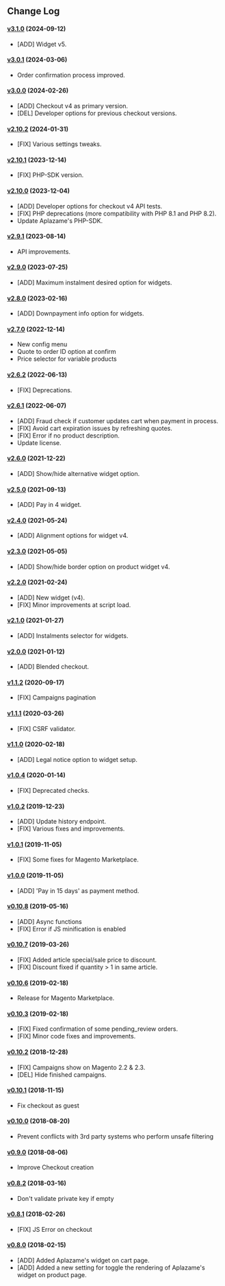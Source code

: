 ## Change Log

#### [v3.1.0](https://github.com/aplazame/magento2/tree/v3.1.0) (2024-09-12)

* [ADD] Widget v5.

#### [v3.0.1](https://github.com/aplazame/magento2/tree/v3.0.1) (2024-03-06)

* Order confirmation process improved.

#### [v3.0.0](https://github.com/aplazame/magento2/tree/v3.0.0) (2024-02-26)

* [ADD] Checkout v4 as primary version.
* [DEL] Developer options for previous checkout versions.

#### [v2.10.2](https://github.com/aplazame/magento2/tree/v2.10.2) (2024-01-31)

* [FIX] Various settings tweaks.

#### [v2.10.1](https://github.com/aplazame/magento2/tree/v2.10.1) (2023-12-14)

* [FIX] PHP-SDK version.

#### [v2.10.0](https://github.com/aplazame/magento2/tree/v2.10.0) (2023-12-04)

* [ADD] Developer options for checkout v4 API tests.
* [FIX] PHP deprecations (more compatibility with PHP 8.1 and PHP 8.2).
* Update Aplazame's PHP-SDK.

#### [v2.9.1](https://github.com/aplazame/magento2/tree/v2.9.1) (2023-08-14)

* API improvements.

#### [v2.9.0](https://github.com/aplazame/magento2/tree/v2.9.0) (2023-07-25)

* [ADD] Maximum instalment desired option for widgets.

#### [v2.8.0](https://github.com/aplazame/magento2/tree/v2.8.0) (2023-02-16)

* [ADD] Downpayment info option for widgets.

#### [v2.7.0](https://github.com/aplazame/magento2/tree/v2.7.0) (2022-12-14)

* New config menu
* Quote to order ID option at confirm
* Price selector for variable products

#### [v2.6.2](https://github.com/aplazame/magento2/tree/v2.6.2) (2022-06-13)

* [FIX] Deprecations.

#### [v2.6.1](https://github.com/aplazame/magento2/tree/v2.6.1) (2022-06-07)

* [ADD] Fraud check if customer updates cart when payment in process.
* [FIX] Avoid cart expiration issues by refreshing quotes.
* [FIX] Error if no product description.
* Update license.

#### [v2.6.0](https://github.com/aplazame/magento2/tree/v2.6.0) (2021-12-22)

* [ADD] Show/hide alternative widget option.

#### [v2.5.0](https://github.com/aplazame/magento2/tree/v2.5.0) (2021-09-13)

* [ADD] Pay in 4 widget.

#### [v2.4.0](https://github.com/aplazame/magento2/tree/v2.4.0) (2021-05-24)

* [ADD] Alignment options for widget v4.

#### [v2.3.0](https://github.com/aplazame/magento2/tree/v2.3.0) (2021-05-05)

* [ADD] Show/hide border option on product widget v4.

#### [v2.2.0](https://github.com/aplazame/magento2/tree/v2.2.0) (2021-02-24)

* [ADD] New widget (v4).
* [FIX] Minor improvements at script load.

#### [v2.1.0](https://github.com/aplazame/magento2/tree/v2.1.0) (2021-01-27)

* [ADD] Instalments selector for widgets.

#### [v2.0.0](https://github.com/aplazame/magento2/tree/v2.0.0) (2021-01-12)

* [ADD] Blended checkout.

#### [v1.1.2](https://github.com/aplazame/magento2/tree/v1.1.2) (2020-09-17)

* [FIX] Campaigns pagination

#### [v1.1.1](https://github.com/aplazame/magento2/tree/v1.1.1) (2020-03-26)

* [FIX] CSRF validator.

#### [v1.1.0](https://github.com/aplazame/magento2/tree/v1.1.0) (2020-02-18)

* [ADD] Legal notice option to widget setup.

#### [v1.0.4](https://github.com/aplazame/magento2/tree/v1.0.4) (2020-01-14)

* [FIX] Deprecated checks.

#### [v1.0.2](https://github.com/aplazame/magento2/tree/v1.0.2) (2019-12-23)

* [ADD] Update history endpoint.
* [FIX] Various fixes and improvements.

#### [v1.0.1](https://github.com/aplazame/magento2/tree/v1.0.1) (2019-11-05)

* [FIX] Some fixes for Magento Marketplace.

#### [v1.0.0](https://github.com/aplazame/magento2/tree/v1.0.0) (2019-11-05)

* [ADD] 'Pay in 15 days' as payment method.

#### [v0.10.8](https://github.com/aplazame/magento2/tree/v0.10.8) (2019-05-16)

* [ADD] Async functions
* [FIX] Error if JS minification is enabled

#### [v0.10.7](https://github.com/aplazame/magento2/tree/v0.10.7) (2019-03-26)

* [FIX] Added article special/sale price to discount.
* [FIX] Discount fixed if quantity > 1 in same article.

#### [v0.10.6](https://github.com/aplazame/magento2/tree/v0.10.6) (2019-02-18)

* Release for Magento Marketplace.

#### [v0.10.3](https://github.com/aplazame/magento2/tree/v0.10.3) (2019-02-18)

* [FIX] Fixed confirmation of some pending_review orders.
* [FIX] Minor code fixes and improvements.

#### [v0.10.2](https://github.com/aplazame/magento2/tree/v0.10.2) (2018-12-28)

* [FIX] Campaigns show on Magento 2.2 & 2.3.
* [DEL] Hide finished campaigns.

#### [v0.10.1](https://github.com/aplazame/magento2/tree/v0.10.1) (2018-11-15)

* Fix checkout as guest

#### [v0.10.0](https://github.com/aplazame/magento2/tree/v0.10.0) (2018-08-20)

* Prevent conflicts with 3rd party systems who perform unsafe filtering

#### [v0.9.0](https://github.com/aplazame/magento2/tree/v0.9.0) (2018-08-06)

* Improve Checkout creation

#### [v0.8.2](https://github.com/aplazame/magento2/tree/v0.8.2) (2018-03-16)

* Don't validate private key if empty

#### [v0.8.1](https://github.com/aplazame/magento2/tree/v0.8.1) (2018-02-26)

* [FIX] JS Error on checkout

#### [v0.8.0](https://github.com/aplazame/magento2/tree/v0.8.0) (2018-02-15)

* [ADD] Added Aplazame's widget on cart page.
* [ADD] Added a new setting for toggle the rendering of Aplazame's widget on product page.
